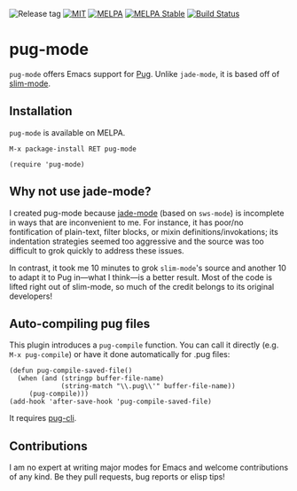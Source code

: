 ![Release tag](https://img.shields.io/github/tag/hlissner/emacs-pug-mode.svg?label=release&style=flat-square)
[![MIT](https://img.shields.io/badge/license-MIT-green.svg)](./LICENSE)
[![MELPA](http://melpa.org/packages/pug-mode-badge.svg)](http://melpa.org/#/pug-mode)
[![MELPA Stable](http://stable.melpa.org/packages/pug-mode-badge.svg)](http://stable.melpa.org/#/pug-mode)
[![Build Status](https://travis-ci.org/hlissner/emacs-pug-mode.png?branch=master&style=flat-square)](https://travis-ci.org/hlissner/emacs-pug-mode)

# pug-mode

`pug-mode` offers Emacs support for [Pug](http://jade-lang.com/). Unlike
`jade-mode`, it is based off of
[slim-mode](https://github.com/slim-template/emacs-slim).

## Installation

`pug-mode` is available on MELPA.

`M-x package-install RET pug-mode`

```emacs-lisp
(require 'pug-mode)
```

## Why not use jade-mode?

I created pug-mode because [jade-mode](https://github.com/brianc/jade-mode)
(based on `sws-mode`) is incomplete in ways that are inconvenient to me. For
instance, it has poor/no fontification of plain-text, filter blocks, or mixin
definitions/invokations; its indentation strategies seemed too aggressive and
the source was too difficult to grok quickly to address these issues.

In contrast, it took me 10 minutes to grok `slim-mode`'s source and another 10
to adapt it to Pug in—what I think—is a better result. Most of the code is
lifted right out of slim-mode, so much of the credit belongs to its original
developers!

## Auto-compiling pug files

This plugin introduces a `pug-compile` function. You can call it
directly (e.g. `M-x pug-compile`) or have it done automatically for .pug files:

```emacs-lisp
(defun pug-compile-saved-file()
  (when (and (stringp buffer-file-name)
             (string-match "\\.pug\\'" buffer-file-name))
     (pug-compile)))
(add-hook 'after-save-hook 'pug-compile-saved-file)
```

It requires [pug-cli](https://www.npmjs.com/package/pug-cli).

## Contributions

I am no expert at writing major modes for Emacs and welcome contributions of any
kind. Be they pull requests, bug reports or elisp tips!

